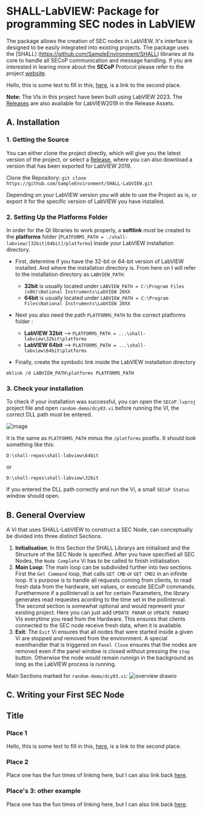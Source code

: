# SHALL-LabVIEW: Package for programming SEC nodes in LabVIEW
The package allows the creation of SEC nodes in LabVIEW. It's interface is designed to be easily integrated into existing projects. The package uses the [SHALL] (https://github.com/SampleEnvironment/SHALL) libraries at its core to handle all SECoP communication and message handling.
If you are interested in learing more about the **SECoP** Protocol please refer to the project [website](https://sampleenvironment.github.io/secop-site/).

Hello, this is some text to fill in this, [here](#place-2), is a link to the second place.

**Note:**
The VIs in this project have been built using LabVIEW 2023. The [Releases](https://github.com/SampleEnvironment/SHALL-LabVIEW/releases/latest) are also available for LabVIEW2019 in the Release Assets.

## A. Installation

### 1. Getting the Source  
You can either clone the project directly, which will give you the latest version of the project, or select a [Release](https://github.com/SampleEnvironment/SHALL-LabVIEW/releases), where you can also download a version that has been exported for LabVIEW 2019.

Clone the Repository:
```git clone https://github.com/SampleEnvironment/SHALL-LabVIEW.git``` 

Depending on your LabVIEW version you will able to use the Project as is, or export it for the specific version of LabVIEW you have installed.  

### 2. Setting Up the Platforms Folder 
In order for the Qt libraries to work properly, a **softlink** must be created to the **platforms** folder (`PLATFORMS_PATH = ./shall-labview/[32bit|64bit]/platforms`) inside your LabVIEW installation directory. 
- First, determine if you have the 32-bit or 64-bit version of LabVIEW installed. And where the installation directory is. From here on I will refer to the installation directory as `LABVIEW_PATH`:
  - **32bit** is usually located under `LABVIEW_PATH = C:\Program Files (x86)\National Instruments\LabVIEW 20XX`
  - **64bit** is usually located under `LABVIEW_PATH = C:\Program Files\National Instruments\LabVIEW 20XX`

- Next you also need the path `PLATFORMS_PATH` to the correct platforms folder :
  - **LabVIEW 32bit** --> `PLATFORMS_PATH = ...\shall-labview\32bit\platforms`
  - **LabVIEW 64bit** -->  `PLATFORMS_PATH = ...\shall-labview\64bit\platforms`
 
- Finally, create the symbolic link inside the LabVIEW installation directory
```
mklink /d LABVIEW_PATH\platforms PLATFORMS_PATH
```

### 3. Check your installation 
To check if your installation was successful, you can open the `SECoP.lvproj` project file and open `random-demo/dcy03.vi` before running the VI, the correct DLL path must be entered. 


![image](https://github.com/user-attachments/assets/8659c9a4-fd4a-4949-a38d-d4110855eadf)


It is the same as `PLATFORMS_PATH` minus the `/platforms` postfix. It should look something like this:

```
D:\shall-repos\shall-labview\64bit
```
or

```
D:\shall-repos\shall-labview\32bit
```

If you entered the DLL path correctly and run the Vi, a small `SECoP Status` window should open. 


## B. General Overview
A Vi that uses SHALL-LabVIEW to construct a SEC Node, can conceptually be divided into three distinct Sections. 

  1. **Initialisation**: In this Section the SHALL Librarys are initialised and the Structure of the SEC Node is specified. After you have specified all SEC Nodes, the `Node Complete` Vi has to be called to finish initialisation.    
  2. **Main Loop**: The main loop can be subdivided further into two sections. First the `Get Command` loop, that calls `GET CMD` or `GET CMD2` in an infinite loop. It´s purpose is to handle all requests coming from clients, to read fresh data from the hardware, set values, or execute SECoP commands. Furethermore if a pollintervall is set for certain Parameters, the library generates read requestes acording to the time set in the pollinterval. The second section is somewhat optional and would represent your existing project. Here you can just add `UPDATE PARAM` or `UPDATE PARAM2` Vis everytime you read from the Hardware. This ensures that clients connected to the SEC node receive fresh data, when it is available.  
  3. **Exit**: The `Exit` Vi ensures that all nodes that were started inside a given Vi are stopped and removed from the environment. A special eventhandler that is triggered on `Panel Close` ensures that the nodes are removed even if the panel window is closed without pressing the `stop` button. Otherwise the node would remain runnign in the background as long as the LabVIEW process is running. 

Main Sections marked for `random-demo/dcy03.vi`:
![overview drawio](https://github.com/user-attachments/assets/ae7a08ca-8079-4a76-927e-156a9b8e7ccc)

## C. Writing your First SEC Node 


## Title

### Place 1

Hello, this is some text to fill in this, [here](#place-2), is a link to the second place.

### Place 2

Place one has the fun times of linking here, but I can also link back [here](#place-1).

### Place's 3: other example

Place one has the fun times of linking here, but I can also link back [here](#places-3-other-example).
